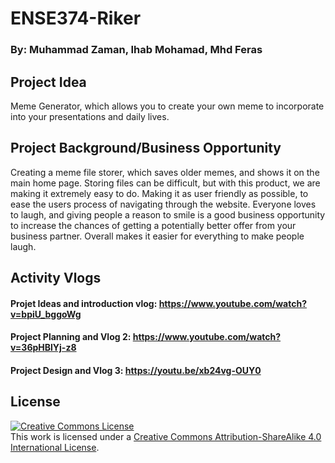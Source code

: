 # ENSE374-Riker

### By: Muhammad Zaman, Ihab Mohamad, Mhd Feras

## Project Idea

Meme Generator, which allows you to create your own meme to incorporate into your presentations and daily lives.

## Project Background/Business Opportunity 

Creating a meme file storer, which saves older memes, and shows it on the main home page. Storing files can be difficult, but with this product, we are making it extremely easy to do. Making it as user friendly as possible, to ease the users process of navigating through the website. Everyone loves to laugh, and giving people a reason to smile is a good business opportunity to increase the chances of getting a potentially better offer from your business partner. Overall makes it easier for everything to make people laugh.

## Activity Vlogs

#### Projet Ideas and introduction vlog: https://www.youtube.com/watch?v=bpiU_bggoWg

#### Project Planning and Vlog 2: https://www.youtube.com/watch?v=36pHBlYj-z8

#### Project Design and Vlog 3: https://youtu.be/xb24vg-OUY0

## License 
<a rel="license" href="http://creativecommons.org/licenses/by-sa/4.0/"><img alt="Creative Commons License" style="border-width:0" src="https://i.creativecommons.org/l/by-sa/4.0/88x31.png" /></a><br />This work is licensed under a <a rel="license" href="http://creativecommons.org/licenses/by-sa/4.0/">Creative Commons Attribution-ShareAlike 4.0 International License</a>.
